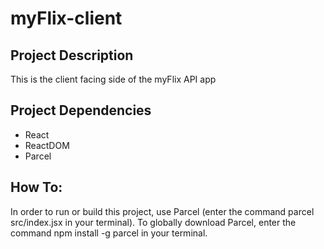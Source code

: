 # myFlix-client

## Project Description
This is the client facing side of the myFlix API app

## Project Dependencies
 - React
 - ReactDOM
 - Parcel
 
## How To:
In order to run or build this project, use Parcel (enter the command
      parcel src/index.jsx
in your terminal).
To globally download Parcel, enter the command
      npm install -g parcel
in your terminal.
